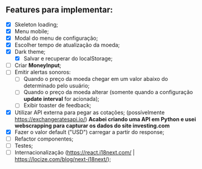 ## Features para implementar:

- [x] Skeleton loading;
- [x] Menu mobile;
- [x] Modal do menu de configuração;
- [x] Escolher tempo de atualização da moeda;
- [x] Dark theme;
    - [x] Salvar e recuperar do localStorage;
- [ ] Criar **MoneyInput**;
- [ ] Emitir alertas sonoros:
    - [ ] Quando o preço da moeda chegar em um valor abaixo do determinado pelo usuário;
    - [ ] Quando o preço da moeda alterar (somente quando a configuração **update interval** for acionada);
    - [ ] Exibir toaster de feedback;
- [x] Utilizar API externa para pegar as cotações; (possívelmente https://exchangeratesapi.io/) **Acabei criando uma API em Python e usei webscrapping para capturar os dados do site investing.com**
- [x] Fazer o valor default ("USD") carregar a partir do response;
- [ ] Refactor componentes;
- [ ] Testes;
- [ ] Internacionalização (https://react.i18next.com/ |  https://locize.com/blog/next-i18next/);